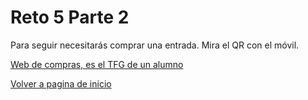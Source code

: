 # Reto 5 Parte 2


Para seguir necesitarás comprar una entrada. Mira el QR con el móvil.

[Web de compras, es el TFG de un alumno](http://10.0.0.1:82)

[Volver a pagina de inicio](https://github.com/traselfaro1/escaperoom/blob/main/README.md)

